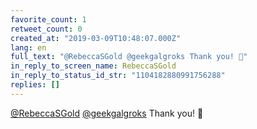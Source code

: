 ```yaml
---
favorite_count: 1
retweet_count: 0
created_at: "2019-03-09T10:48:07.000Z"
lang: en
full_text: "@RebeccaSGold @geekgalgroks Thank you! 💪"
in_reply_to_screen_name: RebeccaSGold
in_reply_to_status_id_str: "1104182880991756288"
replies: []
---
```


[@RebeccaSGold](https://twitter.com/RebeccaSGold)
[@geekgalgroks](https://twitter.com/geekgalgroks) Thank you! 💪
